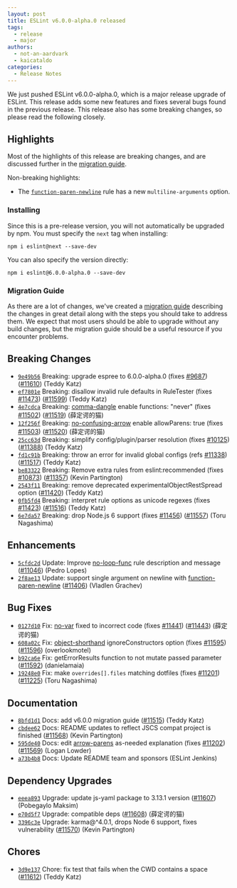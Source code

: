 ```yaml
---
layout: post
title: ESLint v6.0.0-alpha.0 released
tags:
  - release
  - major
authors:
  - not-an-aardvark
  - kaicataldo
categories:
  - Release Notes
---
```


We just pushed ESLint v6.0.0-alpha.0, which is a major release upgrade of ESLint. This release adds some new features and fixes several bugs found in the previous release. This release also has some breaking changes, so please read the following closely.




## Highlights

Most of the highlights of this release are breaking changes, and are discussed further in the [migration guide](/docs/6.0.0/user-guide/migrating-to-6.0.0).

Non-breaking highlights:

* The [`function-paren-newline`](/docs/rules/function-paren-newline) rule has a new `multiline-arguments` option.

### Installing

Since this is a pre-release version, you will not automatically be upgraded by npm. You must specify the `next` tag when installing:

```
npm i eslint@next --save-dev
```

You can also specify the version directly:

```
npm i eslint@6.0.0-alpha.0 --save-dev
```

### Migration Guide

As there are a lot of changes, we've created a [migration guide](/docs/6.0.0/user-guide/migrating-to-6.0.0) describing the changes in great detail along with the steps you should take to address them. We expect that most users should be able to upgrade without any build changes, but the migration guide should be a useful resource if you encounter problems.




## Breaking Changes


* [`9e49b56`](https://github.com/eslint/eslint/commit/9e49b56c08fd0e449fddab45dfeb0da8d918b460) Breaking: upgrade espree to 6.0.0-alpha.0 (fixes [#9687](https://github.com/eslint/eslint/issues/9687)) ([#11610](https://github.com/eslint/eslint/issues/11610)) (Teddy Katz)
* [`ef7801e`](https://github.com/eslint/eslint/commit/ef7801ea510e12a9ca4963bcc8ec7e3aacc75ff0) Breaking: disallow invalid rule defaults in RuleTester (fixes [#11473](https://github.com/eslint/eslint/issues/11473)) ([#11599](https://github.com/eslint/eslint/issues/11599)) (Teddy Katz)
* [`4e7cdca`](https://github.com/eslint/eslint/commit/4e7cdca571632a3f3c32b39eb03022fe88ca8b30) Breaking: [comma-dangle](/docs/rules/comma-dangle) enable functions: "never" (fixes [#11502](https://github.com/eslint/eslint/issues/11502)) ([#11519](https://github.com/eslint/eslint/issues/11519)) (薛定谔的猫)
* [`12f256f`](https://github.com/eslint/eslint/commit/12f256f22534c4a4e1ca0ba54c37c6db81441461) Breaking: [no-confusing-arrow](/docs/rules/no-confusing-arrow) enable allowParens: true (fixes [#11503](https://github.com/eslint/eslint/issues/11503)) ([#11520](https://github.com/eslint/eslint/issues/11520)) (薛定谔的猫)
* [`25cc63d`](https://github.com/eslint/eslint/commit/25cc63d47e6c0aea8b88589a088c1f0de5f6f1cc) Breaking: simplify config/plugin/parser resolution (fixes [#10125](https://github.com/eslint/eslint/issues/10125)) ([#11388](https://github.com/eslint/eslint/issues/11388)) (Teddy Katz)
* [`fd1c91b`](https://github.com/eslint/eslint/commit/fd1c91b00e8d8c3a83d21e60668d5f1fa61cb214) Breaking: throw an error for invalid global configs (refs [#11338](https://github.com/eslint/eslint/issues/11338)) ([#11517](https://github.com/eslint/eslint/issues/11517)) (Teddy Katz)
* [`be83322`](https://github.com/eslint/eslint/commit/be833229b355eafb90f3e0bbc29bb106e100bed0) Breaking: Remove extra rules from eslint:recommended (fixes [#10873](https://github.com/eslint/eslint/issues/10873)) ([#11357](https://github.com/eslint/eslint/issues/11357)) (Kevin Partington)
* [`2543f11`](https://github.com/eslint/eslint/commit/2543f11dfe8069ed5096073169cf6791d42454db) Breaking: remove deprecated experimentalObjectRestSpread option ([#11420](https://github.com/eslint/eslint/issues/11420)) (Teddy Katz)
* [`0fb5fd4`](https://github.com/eslint/eslint/commit/0fb5fd402334098dc44cbfbb8ab25919da04843d) Breaking: interpret rule options as unicode regexes (fixes [#11423](https://github.com/eslint/eslint/issues/11423)) ([#11516](https://github.com/eslint/eslint/issues/11516)) (Teddy Katz)
* [`6e7da57`](https://github.com/eslint/eslint/commit/6e7da57dddc41830df4aee77e31c4320c1557350) Breaking: drop Node.js 6 support (fixes [#11456](https://github.com/eslint/eslint/issues/11456)) ([#11557](https://github.com/eslint/eslint/issues/11557)) (Toru Nagashima)






## Enhancements


* [`5cfdc2d`](https://github.com/eslint/eslint/commit/5cfdc2d08307c63bec487e76d2f470ef84166867) Update: Improve [no-loop-func](/docs/rules/no-loop-func) rule description and message ([#11046](https://github.com/eslint/eslint/issues/11046)) (Pedro Lopes)
* [`2f8ae13`](https://github.com/eslint/eslint/commit/2f8ae1397eef3625fe66636e95b0b312c6ff8a37) Update: support single argument on newline with [function-paren-newline](/docs/rules/function-paren-newline) ([#11406](https://github.com/eslint/eslint/issues/11406)) (Vladlen Grachev)




## Bug Fixes


* [`0127d10`](https://github.com/eslint/eslint/commit/0127d107590acabfdea4a68b56acbeee6a7b9daa) Fix: [no-var](/docs/rules/no-var) fixed to incorrect code (fixes [#11441](https://github.com/eslint/eslint/issues/11441)) ([#11443](https://github.com/eslint/eslint/issues/11443)) (薛定谔的猫)
* [`608a02c`](https://github.com/eslint/eslint/commit/608a02c60656b96c3219d342eee7e98b55bdd580) Fix: [object-shorthand](/docs/rules/object-shorthand) ignoreConstructors option (fixes [#11595](https://github.com/eslint/eslint/issues/11595)) ([#11596](https://github.com/eslint/eslint/issues/11596)) (overlookmotel)
* [`b92ca6e`](https://github.com/eslint/eslint/commit/b92ca6ea8ae46b92c258921e8b5b40f5035dbc43) Fix: getErrorResults function to not mutate passed parameter ([#11592](https://github.com/eslint/eslint/issues/11592)) (danielamaia)
* [`19248e0`](https://github.com/eslint/eslint/commit/19248e0838425748d75518fe9f0a985587793378) Fix: make `overrides[].files` matching dotfiles (fixes [#11201](https://github.com/eslint/eslint/issues/11201)) ([#11225](https://github.com/eslint/eslint/issues/11225)) (Toru Nagashima)




## Documentation


* [`8bfd1d1`](https://github.com/eslint/eslint/commit/8bfd1d138001d4493180b2fcff3330b42d0bb7cb) Docs: add v6.0.0 migration guide ([#11515](https://github.com/eslint/eslint/issues/11515)) (Teddy Katz)
* [`cbdee62`](https://github.com/eslint/eslint/commit/cbdee6230d22522c37259449467ace16f28ea8e8) Docs: README updates to reflect JSCS compat project is finished ([#11568](https://github.com/eslint/eslint/issues/11568)) (Kevin Partington)
* [`595de40`](https://github.com/eslint/eslint/commit/595de4074fac1b5839f56b29fe0106a7fda7e3e0) Docs: edit [arrow-parens](/docs/rules/arrow-parens) as-needed explanation (fixes [#11202](https://github.com/eslint/eslint/issues/11202)) ([#11569](https://github.com/eslint/eslint/issues/11569)) (Logan Lowder)
* [`a73b4b8`](https://github.com/eslint/eslint/commit/a73b4b8d6398b00bdaf90599d9e6d1c80f000f88) Docs: Update README team and sponsors (ESLint Jenkins)




## Dependency Upgrades


* [`eeea893`](https://github.com/eslint/eslint/commit/eeea89361d48494995446ddb6ee6f049457911ec) Upgrade: update js-yaml package to 3.13.1 version ([#11607](https://github.com/eslint/eslint/issues/11607)) (Pobegaylo Maksim)
* [`e70d5f7`](https://github.com/eslint/eslint/commit/e70d5f7573a9641d7b63394df53a3ef86183445c) Upgrade: compatible deps ([#11608](https://github.com/eslint/eslint/issues/11608)) (薛定谔的猫)
* [`3396c3e`](https://github.com/eslint/eslint/commit/3396c3e2231b5b6e16da8751c22c86c256590f6b) Upgrade: karma@^4.0.1, drops Node 6 support, fixes vulnerability ([#11570](https://github.com/eslint/eslint/issues/11570)) (Kevin Partington)






## Chores


* [`3d9e137`](https://github.com/eslint/eslint/commit/3d9e1372aad1e174b5438e3d6bd75fdefba06bad) Chore: fix test that fails when the CWD contains a space ([#11612](https://github.com/eslint/eslint/issues/11612)) (Teddy Katz)
